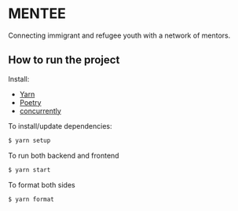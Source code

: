 # MENTEE
Connecting immigrant and refugee youth with a network of mentors.

## How to run the project
Install:
* [Yarn](https://yarnpkg.com/)
* [Poetry](https://python-poetry.org/)
* [concurrently](https://www.npmjs.com/package/concurrently)

To install/update dependencies:
```bash
$ yarn setup
```

To run both backend and frontend
```bash
$ yarn start
```

To format both sides
```bash
$ yarn format
```